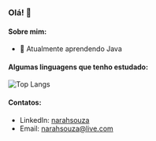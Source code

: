 ### Olá! 👋

#### Sobre mim:

- 🌱 Atualmente aprendendo Java

#### Algumas linguagens que tenho estudado:
![Top Langs](https://github-readme-stats.vercel.app/api/top-langs/?username=narahsouza&layout=compact)

#### Contatos:

- LinkedIn: [narahsouza](https://linkedin.com/in/narahsouza)
- Email: [narahsouza@live.com](mailto:narahsouza@live.com)
